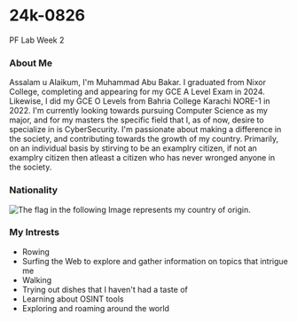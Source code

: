 # 24k-0826
PF Lab Week 2

### About Me
Assalam u Alaikum, I'm  Muhammad Abu Bakar. I graduated from Nixor College, completing and appearing for my GCE A Level Exam in 2024. Likewise, I did my GCE O Levels from Bahria College Karachi NORE-1 in 2022. I'm currently looking towards pursuing Computer Science as my major, and for my masters the specific field that I, as of now, desire to specialize in is CyberSecurity. I'm passionate about making a difference in the society, and contributing towards the growth of my country. Primarily, on an individual basis by stirving to be an examplry citizen, if not an examplry citizen then atleast a citizen who has never wronged anyone in the society.

### Nationality
![The flag in the following Image represents my country of origin.](https://img.freepik.com/free-vector/illustration-pakistan-flag_53876-27123.jpg?size=626&ext=jpg)

### My Intrests
+ Rowing
+ Surfing the Web to explore and gather information on topics that intrigue me
+ Walking 
+ Trying out dishes that I haven't had a taste of
+ Learning about OSINT tools
+ Exploring and roaming around the world
